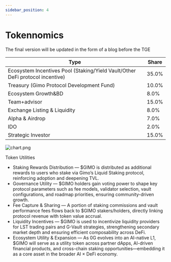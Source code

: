 ```yaml
---
sidebar_position: 4
---
```


# Tokennomics

The final version will be updated in the form of a blog before the TGE

| **Type** | **Share** |
| --- | --- |
| Ecosystem Incentives Pool (Staking/Yield Vault/Other DeFi protocol incentive) | 35.0% |
| Treasury (Gimo Protocol Development Fund) | 10.0% |
| Ecosystem Growth&BD | 8.0% |
| Team+advisor | 15.0% |
| Exchange Listing & Liquidity | 8.0% |
| Alpha & Airdrop | 7.0% |
| IDO | 2.0% |
| Strategic Investor | 15.0% |

![chart.png](/img/chart.png)

Token Utilities

- Staking Rewards Distribution — $GIMO is distributed as additional rewards to users who stake via Gimo’s Liquid Staking protocol, reinforcing adoption and deepening TVL.
- Governance Utility — $GIMO holders gain voting power to shape key protocol parameters such as fee models, validator selection, vault configurations, and roadmap priorities, ensuring community-driven growth.
- Fee Capture & Sharing — A portion of staking commissions and vault performance fees flows back to $GIMO stakers/holders, directly linking protocol revenue with token value accrual.
- Liquidity Incentives — $GIMO is used to incentivize liquidity providers for LST trading pairs and G-Vault strategies, strengthening secondary market depth and ensuring efficient composability across DeFi.
- Ecosystem Utility & Expansion — As 0G evolves into an AI-native L1, $GIMO will serve as a utility token across partner dApps, AI-driven financial products, and cross-chain staking opportunities—embedding it as a core asset in the broader AI × DeFi economy.